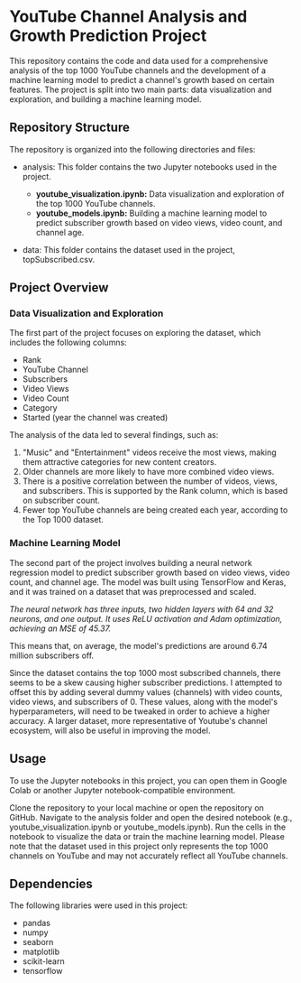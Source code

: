 # YouTube Channel Analysis and Growth Prediction Project
This repository contains the code and data used for a comprehensive analysis of the top 1000 YouTube channels and the development of a machine learning model to predict a channel's growth based on certain features. The project is split into two main parts: data visualization and exploration, and building a machine learning model.

## Repository Structure
The repository is organized into the following directories and files:

- analysis: This folder contains the two Jupyter notebooks used in the project.
  - **youtube_visualization.ipynb:** Data visualization and exploration of the top 1000 YouTube channels.
  - **youtube_models.ipynb:** Building a machine learning model to predict subscriber growth based on video views, video count, and channel age.
 
- data: This folder contains the dataset used in the project, topSubscribed.csv.

## Project Overview
### Data Visualization and Exploration
The first part of the project focuses on exploring the dataset, which includes the following columns:
- Rank
- YouTube Channel
- Subscribers
- Video Views
- Video Count
- Category
- Started (year the channel was created)

The analysis of the data led to several findings, such as:

1. "Music" and "Entertainment" videos receive the most views, making them attractive categories for new content creators.
2. Older channels are more likely to have more combined video views.
3. There is a positive correlation between the number of videos, views, and subscribers. This is supported by the Rank column, which is based on subscriber count.
4. Fewer top YouTube channels are being created each year, according to the Top 1000 dataset.

### Machine Learning Model
The second part of the project involves building a neural network regression model to predict subscriber growth based on video views, video count, and channel age. The model was built using TensorFlow and Keras, and it was trained on a dataset that was preprocessed and scaled. 

_The neural network has three inputs, two hidden layers with 64 and 32 neurons, and one output. It uses ReLU activation and Adam optimization, achieving an MSE of 45.37._

This means that, on average, the model's predictions are around 6.74 million subscribers off. 

Since the dataset contains the top 1000 most subscribed channels, there seems to be a skew causing higher subscriber predictions. 
I attempted to offset this by adding several dummy values (channels) with video counts, video views, and subscribers of 0. 
These values, along with the model's hyperparameters, will need to be tweaked in order to achieve a higher accuracy. 
A larger dataset, more representative of Youtube's channel ecosystem, will also be useful in improving the model.

## Usage
To use the Jupyter notebooks in this project, you can open them in Google Colab or another Jupyter notebook-compatible environment.

Clone the repository to your local machine or open the repository on GitHub.
Navigate to the analysis folder and open the desired notebook (e.g., youtube_visualization.ipynb or youtube_models.ipynb).
Run the cells in the notebook to visualize the data or train the machine learning model.
Please note that the dataset used in this project only represents the top 1000 channels on YouTube and may not accurately reflect all YouTube channels.

## Dependencies
The following libraries were used in this project:
- pandas
- numpy
- seaborn
- matplotlib
- scikit-learn
- tensorflow

